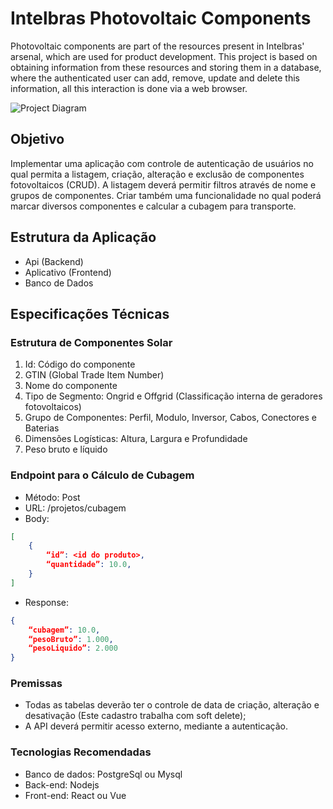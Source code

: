 # Intelbras Photovoltaic Components

Photovoltaic components are part of the resources present in Intelbras' arsenal, which are used for product development. This project is based on obtaining information from these resources and storing them in a database, where the authenticated user can add, remove, update and delete this information, all this interaction is done via a web browser.

![Project Diagram](https://firebasestorage.googleapis.com/v0/b/myself-dg.appspot.com/o/interview%2Fintelbras%2Fintelbras-project-diagram.png?alt=media&token=8e7c7dcf-66f3-49cd-9c37-f701701b93a1)

## Objetivo

Implementar uma aplicação com controle de autenticação de usuários no qual permita a listagem, criação, alteração e exclusão de componentes fotovoltaicos (CRUD). A listagem deverá permitir filtros através de nome e grupos de componentes. Criar também uma funcionalidade no qual poderá marcar diversos componentes e calcular a cubagem para transporte.

## Estrutura da Aplicação

- Api (Backend)
- Aplicativo (Frontend)
- Banco de Dados

## Especificações Técnicas

### Estrutura de Componentes Solar

1. Id: Código do componente
2. GTIN (Global Trade Item Number)
3. Nome do componente
4. Tipo de Segmento: Ongrid e Offgrid (Classificação interna de geradores fotovoltaicos)
5. Grupo de Componentes: Perfil, Modulo, Inversor, Cabos, Conectores e Baterias
6. Dimensões Logísticas: Altura, Largura e Profundidade
7. Peso bruto e líquido

### Endpoint para o Cálculo de Cubagem

- Método: Post
- URL: /projetos/cubagem
- Body:
```json
[
    {
        “id”: <id do produto>,
        “quantidade”: 10.0,
    }
]
```
- Response:
```json
{
    “cubagem”: 10.0,
    “pesoBruto”: 1.000,
    “pesoLiquido”: 2.000
}
```

### Premissas

- Todas as tabelas deverão ter o controle de data de criação, alteração e desativação (Este cadastro trabalha
com soft delete);
- A API deverá permitir acesso externo, mediante a autenticação.

### Tecnologias Recomendadas

- Banco de dados: PostgreSql ou Mysql
- Back-end: Nodejs
- Front-end: React ou Vue